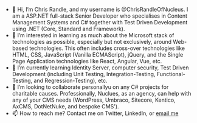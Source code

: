 - 👋 Hi, I’m Chris Randle, and my username is @ChrisRandleOfNucleus. I am a ASP.NET full-stack Senior Developer who specialises in Content Management Systems and C# together with Test Driven Development using .NET (Core, Standard and Framework).
- 👀 I’m interested in learning as much about the Microsoft stack of technologies as possible, especially but not exclusively, around Web-based technologies. This often includes cross-over technologies like HTML, CSS, JavaScript (Vanilla ECMAScript), jQuery, and the Single Page Application technologies like React, Angular, Vue, etc. 
- 🌱 I’m currently learning Identity Server, computer security, Test Driven Development (including Unit Testing, Integration-Testing, Functional-Testing, and Regression-Testing), etc.
- 💞️ I’m looking to collaborate personallyu on any C# projects for charitable causes. Professionally, Nuclues, as an agency, can help with any of your CMS needs (WordPress, Umbraco, Sitecore, Kentico, AxCMS, DotNetNuke, and bespoke CMS'). 
- 📫 How to reach me? Contact me on Twitter, LinkedIn, or [email me](mailto:crandle@nucleus.co.uk)
<!---
ChrisRandleOfNucleus/ChrisRandleOfNucleus is a ✨ special ✨ repository because its `README.md` (this file) appears on your GitHub profile.
You can click the Preview link to take a look at your changes.
--->
